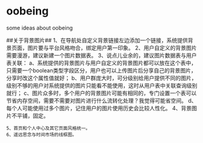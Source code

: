 oobeing
=======

some ideas about oobeing

##关于背景图片##
	1、在导航处自定义背景链接左边添加一个链接，系统提供背景页面，图片要与平台风格吻合，绑定用户第一印象。
	2、用户自定义的背景图片需要漫游，建议新建一个图片数据表。
	3、说点儿业余的，建议图片数据表与用户表关联：
		a、系统提供的背景图片与用户自定义的背景图片都可以放在这个表中，只需要一个boolean类型字段区分，用户也可以上传图片后分享自己的背景图片，分享时改这个属性值就好；
		b、用户群庞大时，可分级别给用户提供不同的图片，级别不够的用户对系统提供的图片只能看不能使用，这时从用户表中关联查询级别就行；
		c、图片众多时，多个用户的背景图片可能有相同的，专门设置一个表可以节省内存空间，需要不需要对图片进行什么流转化处理？我觉得可能省空间。
		d、每个人可能使用过多个图片，记住用户的图片使用历史会比较人性化。
	4、背景图片不平铺，固定。


	5、首页和个人中心及其它页面风格统一。
	6、遥远思念与时间市场的线框图。



